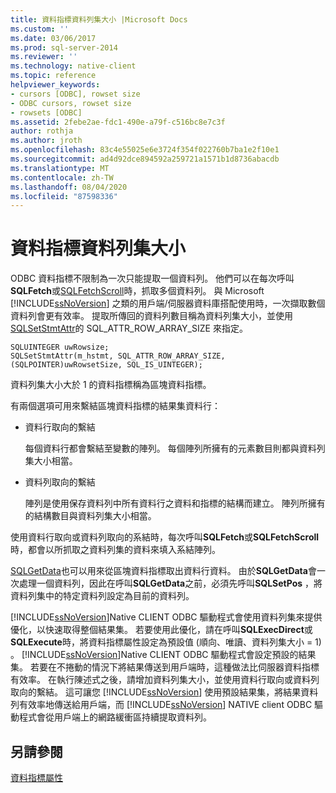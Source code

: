 ```yaml
---
title: 資料指標資料列集大小 |Microsoft Docs
ms.custom: ''
ms.date: 03/06/2017
ms.prod: sql-server-2014
ms.reviewer: ''
ms.technology: native-client
ms.topic: reference
helpviewer_keywords:
- cursors [ODBC], rowset size
- ODBC cursors, rowset size
- rowsets [ODBC]
ms.assetid: 2febe2ae-fdc1-490e-a79f-c516bc8e7c3f
author: rothja
ms.author: jroth
ms.openlocfilehash: 83c4e55025e6e3724f354f022760b7ba1e2f10e1
ms.sourcegitcommit: ad4d92dce894592a259721a1571b1d8736abacdb
ms.translationtype: MT
ms.contentlocale: zh-TW
ms.lasthandoff: 08/04/2020
ms.locfileid: "87598336"
---
```

# <a name="cursor-rowset-size"></a>資料指標資料列集大小
  ODBC 資料指標不限制為一次只能提取一個資料列。 他們可以在每次呼叫**SQLFetch**或[SQLFetchScroll](../../native-client-odbc-api/sqlfetchscroll.md)時，抓取多個資料列。 與 Microsoft [!INCLUDE[ssNoVersion](../../../includes/ssnoversion-md.md)] 之類的用戶端/伺服器資料庫搭配使用時，一次擷取數個資料列會更有效率。 提取所傳回的資料列數目稱為資料列集大小，並使用[SQLSetStmtAttr](../../native-client-odbc-api/sqlsetstmtattr.md)的 SQL_ATTR_ROW_ARRAY_SIZE 來指定。  
  
```  
SQLUINTEGER uwRowsize;  
SQLSetStmtAttr(m_hstmt, SQL_ATTR_ROW_ARRAY_SIZE, (SQLPOINTER)uwRowsetSize, SQL_IS_UINTEGER);  
```  
  
 資料列集大小大於 1 的資料指標稱為區塊資料指標。  
  
 有兩個選項可用來繫結區塊資料指標的結果集資料行：  
  
-   資料行取向的繫結  
  
     每個資料行都會繫結至變數的陣列。 每個陣列所擁有的元素數目則都與資料列集大小相當。  
  
-   資料列取向的繫結  
  
     陣列是使用保存資料列中所有資料行之資料和指標的結構而建立。 陣列所擁有的結構數目與資料列集大小相當。  
  
 使用資料行取向或資料列取向的系結時，每次呼叫**SQLFetch**或**SQLFetchScroll**時，都會以所抓取之資料列集的資料來填入系結陣列。  
  
 [SQLGetData](../../native-client-odbc-api/sqlgetdata.md)也可以用來從區塊資料指標取出資料行資料。 由於**SQLGetData**會一次處理一個資料列，因此在呼叫**SQLGetData**之前，必須先呼叫**SQLSetPos** ，將資料列集中的特定資料列設定為目前的資料列。  
  
 [!INCLUDE[ssNoVersion](../../../includes/ssnoversion-md.md)]Native CLIENT ODBC 驅動程式會使用資料列集來提供優化，以快速取得整個結果集。 若要使用此優化，請在呼叫**SQLExecDirect**或**SQLExecute**時，將資料指標屬性設定為預設值 (順向、唯讀、資料列集大小 = 1) 。 [!INCLUDE[ssNoVersion](../../../includes/ssnoversion-md.md)]Native CLIENT ODBC 驅動程式會設定預設的結果集。 若要在不捲動的情況下將結果傳送到用戶端時，這種做法比伺服器資料指標有效率。 在執行陳述式之後，請增加資料列集大小，並使用資料行取向或資料列取向的繫結。 這可讓您 [!INCLUDE[ssNoVersion](../../../includes/ssnoversion-md.md)] 使用預設結果集，將結果資料列有效率地傳送給用戶端，而 [!INCLUDE[ssNoVersion](../../../includes/ssnoversion-md.md)] NATIVE client ODBC 驅動程式會從用戶端上的網路緩衝區持續提取資料列。  
  
## <a name="see-also"></a>另請參閱  
 [資料指標屬性](cursor-properties.md)  
  
  

